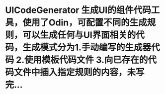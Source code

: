 # UICodeGenerator 生成UI的组件代码工具，使用了Odin，可配置不同的生成规则，可以生成任何与UI界面相关的代码，生成模式分为1.手动编写的生成器代码 2.使用模板代码文件 3.向已存在的代码文件中插入指定规则的内容，未写完...
